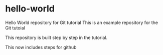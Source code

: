 # hello-world
Hello World repository for Git tutorial
This is an example repository for the Git tutoial

This repository is built step by step in the tutorial. 

This now includes steps for github

